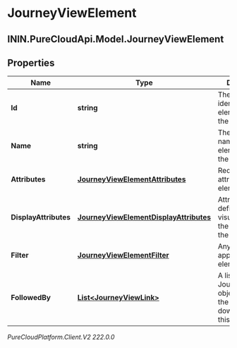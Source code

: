 # JourneyViewElement

## ININ.PureCloudApi.Model.JourneyViewElement

## Properties

|Name | Type | Description | Notes|
|------------ | ------------- | ------------- | -------------|
| **Id** | **string** | The unique identifier of the element within the elements list | |
| **Name** | **string** | The unique name of the element within the view | |
| **Attributes** | [**JourneyViewElementAttributes**](JourneyViewElementAttributes) | Required attributes of the element | |
| **DisplayAttributes** | [**JourneyViewElementDisplayAttributes**](JourneyViewElementDisplayAttributes) | Attributes that defines the visualization of the element in the journey view | [optional] |
| **Filter** | [**JourneyViewElementFilter**](JourneyViewElementFilter) | Any filters applied to this element | [optional] |
| **FollowedBy** | [**List&lt;JourneyViewLink&gt;**](JourneyViewLink) | A list of JourneyViewLink objects, listing the elements downstream of this element | [optional] |



_PureCloudPlatform.Client.V2 222.0.0_
